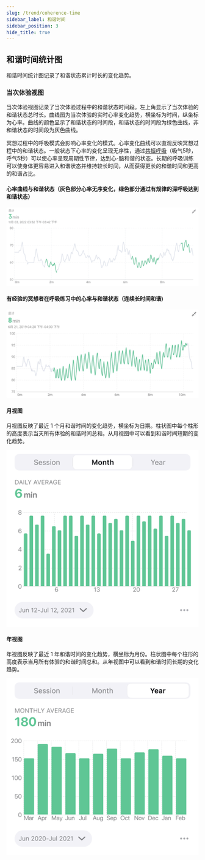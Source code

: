 ```yaml
---
slug: /trend/coherence-time
sidebar_label: 和谐时间
sidebar_position: 3
hide_title: true
---
```


## 和谐时间统计图
和谐时间统计图记录了和谐状态累计时长的变化趋势。

### 当次体验视图

当次体验视图记录了当次体验过程中的和谐状态时间段。左上角显示了当次体验的和谐状态总时长。曲线图为当次体验的实时心率变化趋势，横坐标为时间，纵坐标为心率。曲线的颜色显示了和谐状态的时间段，和谐状态的时间段为绿色曲线，非和谐状态的时间段为灰色曲线。

冥想过程中的呼吸模式会影响心率变化的模式。心率变化曲线可以直观反映冥想过程中的和谐状态。一般状态下心率的变化呈现无序性，通过[共振呼吸](/glossary/resonant-breathing)（吸气5秒，呼气5秒）可以使心率呈现周期性节律，达到心-脑和谐的状态。长期的呼吸训练可以使身体更容易进入和谐状态并维持较长时间，从而获得更长的和谐时间和更高的和谐占比。

#### 心率曲线与和谐状态（灰色部分心率无序变化，绿色部分通过有规律的深呼吸达到和谐状态）
![心率曲线与和谐状态（灰色部分心率无序变化，绿色部分通过有规律的深呼吸达到和谐状态）](Image3/32.png)

#### 有经验的冥想者在呼吸练习中的心率与和谐状态（连续长时间和谐)
![graph](Image3/20221110-173714.jpg)


#### 月视图

月视图反映了最近 1 个月和谐时间的变化趋势，横坐标为日期。柱状图中每个柱形的高度表示当天所有体验的和谐时间总和。从月视图中可以看到和谐时间短期的变化趋势。

![图](Image3/Coherence-m.png)

#### 年视图

年视图反映了最近 1 年和谐时间的变化趋势，横坐标为月份。柱状图中每个柱形的高度表示当月所有体验的和谐时间总和。从年视图中可以看到和谐时间长期的变化趋势。

![图](Image3/Coherence-y.png)

